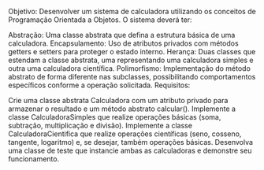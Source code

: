 Objetivo:
Desenvolver um sistema de calculadora utilizando os conceitos de Programação Orientada a Objetos. O sistema deverá ter:

Abstração: Uma classe abstrata que defina a estrutura básica de uma calculadora.
Encapsulamento: Uso de atributos privados com métodos getters e setters para proteger o estado interno.
Herança: Duas classes que estendam a classe abstrata, uma representando uma calculadora simples e outra uma calculadora científica.
Polimorfismo: Implementação do método abstrato de forma diferente nas subclasses, possibilitando comportamentos específicos conforme a operação solicitada.
Requisitos:

Crie uma classe abstrata Calculadora com um atributo privado para armazenar o resultado e um método abstrato calcular().
Implemente a classe CalculadoraSimples que realize operações básicas (soma, subtração, multiplicação e divisão).
Implemente a classe CalculadoraCientifica que realize operações científicas (seno, cosseno, tangente, logaritmo) e, se desejar, também operações básicas.
Desenvolva uma classe de teste que instancie ambas as calculadoras e demonstre seu funcionamento.